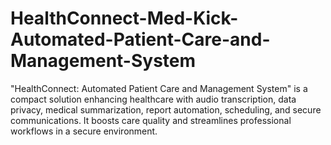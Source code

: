 # HealthConnect-Med-Kick-Automated-Patient-Care-and-Management-System
"HealthConnect: Automated Patient Care and Management System" is a compact solution enhancing healthcare with audio transcription, data privacy, medical summarization, report automation, scheduling, and secure communications. It boosts care quality and streamlines professional workflows in a secure environment.
